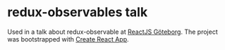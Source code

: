 # redux-observables talk

Used in a talk about redux-observable at [ReactJS Göteborg](https://www.meetup.com/ReactJS-Goteborg/events/244507187/).
The project was bootstrapped with [Create React App](https://github.com/facebookincubator/create-react-app).